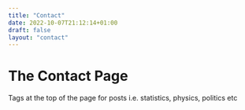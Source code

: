 ```yaml
---
title: "Contact"
date: 2022-10-07T21:12:14+01:00
draft: false
layout: "contact"
---
```


# The Contact Page

Tags at the top of the page for posts i.e. statistics, physics, politics etc
